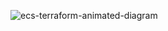 ![ecs-terraform-animated-diagram](https://github.com/user-attachments/assets/e313b651-4fdd-4986-899f-76f770cb9681)
